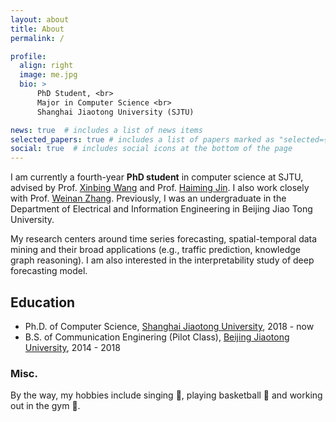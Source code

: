 ```yaml
---
layout: about
title: About
permalink: /

profile:
  align: right
  image: me.jpg
  bio: >
      PhD Student, <br>
      Major in Computer Science <br>
      Shanghai Jiaotong University (SJTU)

news: true  # includes a list of news items
selected_papers: true # includes a list of papers marked as "selected={true}"
social: true  # includes social icons at the bottom of the page
---
```


I am currently a fourth-year **PhD student** in computer science at SJTU, advised by Prof. [Xinbing Wang](https://www.cs.sjtu.edu.cn/~wang-xb/) and Prof. [Haiming Jin](https://jhc.sjtu.edu.cn/~haimingjin/). I also work closely with Prof. [Weinan Zhang](https://wnzhang.net/). Previously, I was an undergraduate in the Department of Electrical and Information Engineering in Beijing Jiao Tong University.

My research centers around time series forecasting, spatial-temporal data mining and their broad applications (e.g., traffic prediction, knowledge graph reasoning). I am also interested in the interpretability study of deep forecasting model.

## Education

* Ph.D. of Computer Science, [Shanghai Jiaotong University](https://en.sjtu.edu.cn/), 2018 - now
* B.S. of Communication Enginering (Pilot Class), [Beijing Jiaotong University](http://en.njtu.edu.cn/), 2014 - 2018

### Misc.

By the way, my hobbies include singing :musical_score:, playing basketball :basketball: and working out in the gym :muscle:.
